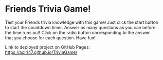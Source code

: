 # Friends Trivia Game!

Test your Friends trivia knowledge with this game! Just click the start button to start the countdown timer. Answer as many questions as you can before the time runs out! Click on the radio button corresponding to the answer that you choose for each question. Have fun!

Link to deployed project on GitHub Pages: https://acl447.github.io/TriviaGame/


